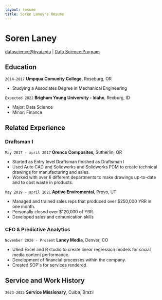 ```yaml
---
layout: resume
title: Soren Laney's Resume
---
```

# Soren Laney


<div id="webaddress">
<a href="datascience@byui.edu">datascience@byui.edu</a>
| <a href="https://byuidatascience.github.io/development.html">Data Science Program</a>
</div>

<!-- https://www.monique.tech/the-art-of-markdown -->


## Education

`2014-2017`
__Umpqua Comunity College__, Roseburg, OR

- Studying a Associates Degree in Mechanical Engineering

`Expected 2022`
__Brigham Young University - Idaho__, Rexburg, ID

- Major: Data Science
- Minor: Finance


## Related Experience

### Draftsman I

`May 2017 - april 2017`
__Orenco Composites__, Sutherlin, OR

- Started as Entry level Draftsman finished as Draftsman I
- Used Auto CAD and Solidworks and Solidworks PDM to create technical drawings for manufacturing and sales.
- Worked with over 8 different departments to make drawings up-to-date and to cost waste in products.

`May 2019 - april 2021`
__Aptive Enviromental__, Provo, UT

- Managed and trained sales reps that produced over $250,000 YRR in one month.
- Personally closed over $120,000 of YRR.
- Developed sales and comunication skills


### CFO & Predictive Analytics

`November 2020 - Present`
__Laney Media__, Denver, CO

- USed Excel and R studio to create linear regression models for social media content performance.
- Development of financial processes within the company. 
- Created SOP's for services rendered.


## Service and Work History


`2023-2025`
__Service Missionary__, Cuiba, Brazil



<!-- ### Footer

Last updated: May 2013 -->



